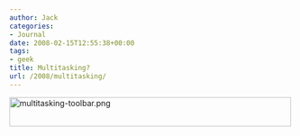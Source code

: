 ```yaml
---
author: Jack
categories:
- Journal
date: 2008-02-15T12:55:38+00:00
tags:
- geek
title: Multitasking?
url: /2008/multitasking/
---
```


<img src="https://www.baty.net/files/multitasking-toolbar.png" alt="multitasking-toolbar.png" border="0" width="500" height="52" />